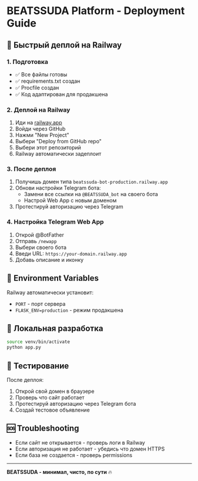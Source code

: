# BEATSSUDA Platform - Deployment Guide

## 🚀 Быстрый деплой на Railway

### 1. Подготовка
- ✅ Все файлы готовы
- ✅ requirements.txt создан
- ✅ Procfile создан  
- ✅ Код адаптирован для продакшена

### 2. Деплой на Railway
1. Иди на [railway.app](https://railway.app)
2. Войди через GitHub
3. Нажми "New Project"
4. Выбери "Deploy from GitHub repo"
5. Выбери этот репозиторий
6. Railway автоматически задеплоит

### 3. После деплоя
1. Получишь домен типа `beatssuda-bot-production.railway.app`
2. Обнови настройки Telegram бота:
   - Замени все ссылки на `@BEATSSUDA_bot` на своего бота
   - Настрой Web App с новым доменом
3. Протестируй авторизацию через Telegram

### 4. Настройка Telegram Web App
1. Открой @BotFather
2. Отправь `/newapp`
3. Выбери своего бота
4. Введи URL: `https://your-domain.railway.app`
5. Добавь описание и иконку

## 📝 Environment Variables
Railway автоматически установит:
- `PORT` - порт сервера
- `FLASK_ENV=production` - режим продакшена

## 🔧 Локальная разработка
```bash
source venv/bin/activate
python app.py
```

## 📱 Тестирование
После деплоя:
1. Открой свой домен в браузере
2. Проверь что сайт работает
3. Протестируй авторизацию через Telegram бота
4. Создай тестовое объявление

## 🆘 Troubleshooting
- Если сайт не открывается - проверь логи в Railway
- Если авторизация не работает - убедись что домен HTTPS
- Если база не создается - проверь permissions

---
**BEATSSUDA - минимал, чисто, по сути** 🔥